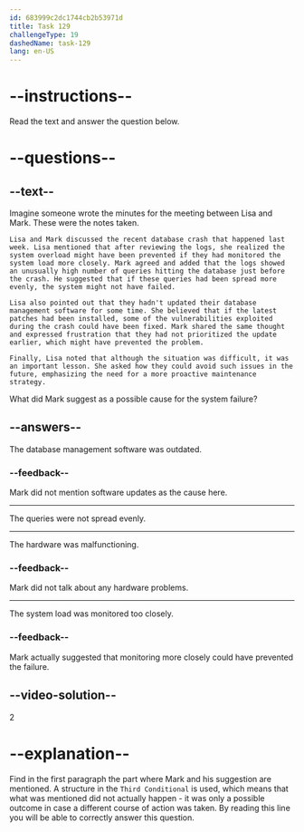 ```yaml
---
id: 683999c2dc1744cb2b53971d
title: Task 129
challengeType: 19
dashedName: task-129
lang: en-US
---
```


<!-- READING -->

# --instructions--

Read the text and answer the question below.

# --questions--

## --text--

Imagine someone wrote the minutes for the meeting between Lisa and Mark. These were the notes taken.

`Lisa and Mark discussed the recent database crash that happened last week. Lisa mentioned that after reviewing the logs, she realized the system overload might have been prevented if they had monitored the system load more closely. Mark agreed and added that the logs showed an unusually high number of queries hitting the database just before the crash. He suggested that if these queries had been spread more evenly, the system might not have failed.`

`Lisa also pointed out that they hadn't updated their database management software for some time. She believed that if the latest patches had been installed, some of the vulnerabilities exploited during the crash could have been fixed. Mark shared the same thought and expressed frustration that they had not prioritized the update earlier, which might have prevented the problem.`

`Finally, Lisa noted that although the situation was difficult, it was an important lesson. She asked how they could avoid such issues in the future, emphasizing the need for a more proactive maintenance strategy.`

What did Mark suggest as a possible cause for the system failure?

## --answers--

The database management software was outdated.

### --feedback--

Mark did not mention software updates as the cause here.

---

The queries were not spread evenly.

---

The hardware was malfunctioning.

### --feedback--

Mark did not talk about any hardware problems.

---

The system load was monitored too closely.

### --feedback--

Mark actually suggested that monitoring more closely could have prevented the failure.

## --video-solution--

2

# --explanation--

Find in the first paragraph the part where Mark and his suggestion are mentioned. A structure in the `Third Conditional` is used, which means that what was mentioned did not actually happen - it was only a possible outcome in case a different course of action was taken. By reading this line you will be able to correctly answer this question.

